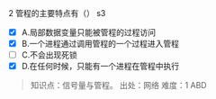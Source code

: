 2
管程的主要特点有（） s3
- [x] A.局部数据变量只能被管程的过程访问
- [x] B.一个进程通过调用管程的一个过程进入管程
- [ ] C.不会出现死锁
- [x] D.在任何时候，只能有一个进程在管程中执行

> 知识点：信号量与管程。
> 出处：网络
> 难度：1
> ABD
